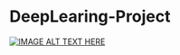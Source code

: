 # DeepLearing-Project


[![IMAGE ALT TEXT HERE](https://www.youtube.com/watch?v=BbzOZ9THriY/0.jpg)](https://www.youtube.com/watch?v=BbzOZ9THriY)
